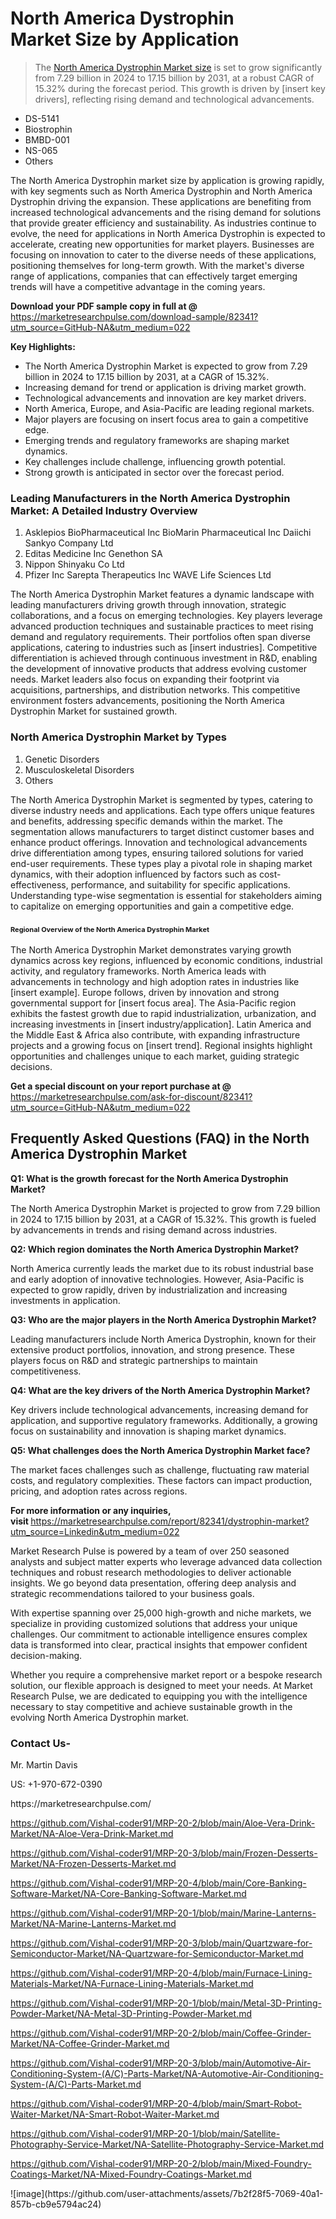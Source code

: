 <h1>North America Dystrophin Market&nbsp;Size by Application</h1><blockquote><p>The <a href="https://marketresearchpulse.com/download-sample/82341?utm_source=GitHub-NA&amp;utm_medium=022">North America Dystrophin Market size</a> is set to grow significantly from 7.29 billion in 2024 to 17.15 billion by 2031, at a robust CAGR of 15.32% during the forecast period. This growth is driven by [insert key drivers], reflecting rising demand and technological advancements.</p></blockquote><ul><li>DS-5141<li> Biostrophin<li> BMBD-001<li> NS-065<li> Others</li></ul><p>The North America Dystrophin market size by application is growing rapidly, with key segments such as North America Dystrophin and North America Dystrophin driving the expansion. These applications are benefiting from increased technological advancements and the rising demand for solutions that provide greater efficiency and sustainability. As industries continue to evolve, the need for applications in North America Dystrophin is expected to accelerate, creating new opportunities for market players. Businesses are focusing on innovation to cater to the diverse needs of these applications, positioning themselves for long-term growth. With the market's diverse range of applications, companies that can effectively target emerging trends will have a competitive advantage in the coming years.</p><p><strong>Download your PDF sample copy in full at @ </strong><a href="https://marketresearchpulse.com/download-sample/82341?utm_source=GitHub-NA&amp;utm_medium=022">https://marketresearchpulse.com/download-sample/82341?utm_source=GitHub-NA&amp;utm_medium=022</a></p><p><strong>Key Highlights: </strong></p><ul><li>The North America Dystrophin Market is expected to grow from 7.29 billion in 2024 to 17.15 billion by 2031, at a CAGR of 15.32%.</li><li>Increasing demand for trend or application is driving market growth.</li><li>Technological advancements and innovation are key market drivers.</li><li>North America, Europe, and Asia-Pacific are leading regional markets.</li><li>Major players are focusing on insert focus area to gain a competitive edge.</li><li>Emerging trends and regulatory frameworks are shaping market dynamics.</li><li>Key challenges include challenge, influencing growth potential.</li><li>Strong growth is anticipated in sector over the forecast period.</li></ul><h3>Leading Manufacturers in the North America Dystrophin Market: A Detailed Industry Overview</h3><ol><li>Asklepios BioPharmaceutical Inc BioMarin Pharmaceutical Inc Daiichi Sankyo Company Ltd</li><li>Editas Medicine Inc Genethon SA</li><li>Nippon Shinyaku Co Ltd</li><li>Pfizer Inc Sarepta Therapeutics Inc WAVE Life Sciences Ltd</li></ol><div class="flex max-w-full flex-col flex-grow"><div class="min-h-8 text-message flex w-full flex-col items-end gap-2 whitespace-normal break-words [.text-message+&amp;]:mt-5" dir="auto" data-message-author-role="assistant" data-message-id="fd8432e4-4910-450d-b182-61b7bfb0a01f" data-message-model-slug="gpt-4o"><div class="flex w-full flex-col gap-1 empty:hidden first:pt-[3px]"><div class="markdown prose w-full break-words dark:prose-invert light"><p>The North America Dystrophin Market features a dynamic landscape with leading manufacturers driving growth through innovation, strategic collaborations, and a focus on emerging technologies. Key players leverage advanced production techniques and sustainable practices to meet rising demand and regulatory requirements. Their portfolios often span diverse applications, catering to industries such as [insert industries]. Competitive differentiation is achieved through continuous investment in R&amp;D, enabling the development of innovative products that address evolving customer needs. Market leaders also focus on expanding their footprint via acquisitions, partnerships, and distribution networks. This competitive environment fosters advancements, positioning the North America Dystrophin Market for sustained growth.</p></div></div></div></div><h3>North America Dystrophin Market by Types</h3><ol><li>Genetic Disorders<li> Musculoskeletal Disorders<li> Others</li></ol><div class="flex max-w-full flex-col flex-grow"><div class="min-h-8 text-message flex w-full flex-col items-end gap-2 whitespace-normal break-words [.text-message+&amp;]:mt-5" dir="auto" data-message-author-role="assistant" data-message-id="084470be-0bb7-4664-bddf-5156b4f41249" data-message-model-slug="gpt-4o-mini"><div class="flex w-full flex-col gap-1 empty:hidden first:pt-[3px]"><div class="markdown prose w-full break-words dark:prose-invert light"><p>The North America Dystrophin Market is segmented by types, catering to diverse industry needs and applications. Each type offers unique features and benefits, addressing specific demands within the market. The segmentation allows manufacturers to target distinct customer bases and enhance product offerings. Innovation and technological advancements drive differentiation among types, ensuring tailored solutions for varied end-user requirements. These types play a pivotal role in shaping market dynamics, with their adoption influenced by factors such as cost-effectiveness, performance, and suitability for specific applications. Understanding type-wise segmentation is essential for stakeholders aiming to capitalize on emerging opportunities and gain a competitive edge.</p></div></div></div></div><h3><span style="font-size: 11px;">Regional Overview of the North America Dystrophin Market</span></h3><div class="flex max-w-full flex-col flex-grow"><div class="min-h-8 text-message flex w-full flex-col items-end gap-2 whitespace-normal break-words [.text-message+&amp;]:mt-5" dir="auto" data-message-author-role="assistant" data-message-id="e9038762-ce64-4e30-91c9-9bd413514231" data-message-model-slug="gpt-4o-mini"><div class="flex w-full flex-col gap-1 empty:hidden first:pt-[3px]"><div class="markdown prose w-full break-words dark:prose-invert light"><p>The North America Dystrophin Market demonstrates varying growth dynamics across key regions, influenced by economic conditions, industrial activity, and regulatory frameworks. North America leads with advancements in technology and high adoption rates in industries like [insert example]. Europe follows, driven by innovation and strong governmental support for [insert focus area]. The Asia-Pacific region exhibits the fastest growth due to rapid industrialization, urbanization, and increasing investments in [insert industry/application]. Latin America and the Middle East &amp; Africa also contribute, with expanding infrastructure projects and a growing focus on [insert trend]. Regional insights highlight opportunities and challenges unique to each market, guiding strategic decisions.</p></div></div></div></div><p><strong>Get a special discount on your report purchase at @ </strong><a href="https://marketresearchpulse.com/ask-for-discount/82341?utm_source=GitHub-NA&amp;utm_medium=022">https://marketresearchpulse.com/ask-for-discount/82341?utm_source=GitHub-NA&amp;utm_medium=022</a></p><h2>Frequently Asked Questions (FAQ) in the North America Dystrophin Market</h2><p><strong>Q1: What is the growth forecast for the North America Dystrophin Market?</strong></p><p>The North America Dystrophin Market is projected to grow from 7.29 billion in 2024 to 17.15 billion by 2031, at a CAGR of 15.32%. This growth is fueled by advancements in trends and rising demand across industries.</p><p><strong>Q2: Which region dominates the North America Dystrophin Market?</strong></p><p>North America currently leads the market due to its robust industrial base and early adoption of innovative technologies. However, Asia-Pacific is expected to grow rapidly, driven by industrialization and increasing investments in application.</p><p><strong>Q3: Who are the major players in the North America Dystrophin Market?</strong></p><p>Leading manufacturers include North America Dystrophin, known for their extensive product portfolios, innovation, and strong presence. These players focus on R&amp;D and strategic partnerships to maintain competitiveness.</p><p><strong>Q4: What are the key drivers of the North America Dystrophin Market?</strong></p><p>Key drivers include technological advancements, increasing demand for application, and supportive regulatory frameworks. Additionally, a growing focus on sustainability and innovation is shaping market dynamics.</p><p><strong>Q5: What challenges does the North America Dystrophin Market face?</strong></p><p>The market faces challenges such as challenge, fluctuating raw material costs, and regulatory complexities. These factors can impact production, pricing, and adoption rates across regions.</p><p><strong>For more information or any inquiries, visit&nbsp;</strong><a href="https://marketresearchpulse.com/report/82341/dystrophin-market?utm_source=Linkedin&utm_medium=022">https://marketresearchpulse.com/report/82341/dystrophin-market?utm_source=Linkedin&utm_medium=022</a></p><p>Market Research Pulse is powered by a team of over 250 seasoned analysts and subject matter experts who leverage advanced data collection techniques and robust research methodologies to deliver actionable insights. We go beyond data presentation, offering deep analysis and strategic recommendations tailored to your business goals.</p><p>With expertise spanning over 25,000 high-growth and niche markets, we specialize in providing customized solutions that address your unique challenges. Our commitment to actionable intelligence ensures complex data is transformed into clear, practical insights that empower confident decision-making.</p><p>Whether you require a comprehensive market report or a bespoke research solution, our flexible approach is designed to meet your needs. At Market Research Pulse, we are dedicated to equipping you with the intelligence necessary to stay competitive and achieve sustainable growth in the evolving North America Dystrophin market.</p><h3><strong>Contact Us-</strong></h3><p>Mr. Martin Davis</p><p>US: +1-970-672-0390</p><p>https://marketresearchpulse.com/</p><p><a href="https://github.com/Vishal-coder91/MRP-20-2/blob/main/Aloe-Vera-Drink-Market/NA-Aloe-Vera-Drink-Market.md">https://github.com/Vishal-coder91/MRP-20-2/blob/main/Aloe-Vera-Drink-Market/NA-Aloe-Vera-Drink-Market.md</a></p><p><a href="https://github.com/Vishal-coder91/MRP-20-3/blob/main/Frozen-Desserts-Market/NA-Frozen-Desserts-Market.md">https://github.com/Vishal-coder91/MRP-20-3/blob/main/Frozen-Desserts-Market/NA-Frozen-Desserts-Market.md</a></p><p><a href="https://github.com/Vishal-coder91/MRP-20-4/blob/main/Core-Banking-Software-Market/NA-Core-Banking-Software-Market.md">https://github.com/Vishal-coder91/MRP-20-4/blob/main/Core-Banking-Software-Market/NA-Core-Banking-Software-Market.md</a></p><p><a href="https://github.com/Vishal-coder91/MRP-20-1/blob/main/Marine-Lanterns-Market/NA-Marine-Lanterns-Market.md">https://github.com/Vishal-coder91/MRP-20-1/blob/main/Marine-Lanterns-Market/NA-Marine-Lanterns-Market.md</a></p><p><a href="https://github.com/Vishal-coder91/MRP-20-3/blob/main/Quartzware-for-Semiconductor-Market/NA-Quartzware-for-Semiconductor-Market.md">https://github.com/Vishal-coder91/MRP-20-3/blob/main/Quartzware-for-Semiconductor-Market/NA-Quartzware-for-Semiconductor-Market.md</a></p><p><a href="https://github.com/Vishal-coder91/MRP-20-4/blob/main/Furnace-Lining-Materials-Market/NA-Furnace-Lining-Materials-Market.md">https://github.com/Vishal-coder91/MRP-20-4/blob/main/Furnace-Lining-Materials-Market/NA-Furnace-Lining-Materials-Market.md</a></p><p><a href="https://github.com/Vishal-coder91/MRP-20-1/blob/main/Metal-3D-Printing-Powder-Market/NA-Metal-3D-Printing-Powder-Market.md">https://github.com/Vishal-coder91/MRP-20-1/blob/main/Metal-3D-Printing-Powder-Market/NA-Metal-3D-Printing-Powder-Market.md</a></p><p><a href="https://github.com/Vishal-coder91/MRP-20-2/blob/main/Coffee-Grinder-Market/NA-Coffee-Grinder-Market.md">https://github.com/Vishal-coder91/MRP-20-2/blob/main/Coffee-Grinder-Market/NA-Coffee-Grinder-Market.md</a></p><p><a href="https://github.com/Vishal-coder91/MRP-20-3/blob/main/Automotive-Air-Conditioning-System-(A/C)-Parts-Market/NA-Automotive-Air-Conditioning-System-(A/C)-Parts-Market.md">https://github.com/Vishal-coder91/MRP-20-3/blob/main/Automotive-Air-Conditioning-System-(A/C)-Parts-Market/NA-Automotive-Air-Conditioning-System-(A/C)-Parts-Market.md</a></p><p><a href="https://github.com/Vishal-coder91/MRP-20-4/blob/main/Smart-Robot-Waiter-Market/NA-Smart-Robot-Waiter-Market.md">https://github.com/Vishal-coder91/MRP-20-4/blob/main/Smart-Robot-Waiter-Market/NA-Smart-Robot-Waiter-Market.md</a></p><p><a href="https://github.com/Vishal-coder91/MRP-20-1/blob/main/Satellite-Photography-Service-Market/NA-Satellite-Photography-Service-Market.md">https://github.com/Vishal-coder91/MRP-20-1/blob/main/Satellite-Photography-Service-Market/NA-Satellite-Photography-Service-Market.md</a></p><p><a href="https://github.com/Vishal-coder91/MRP-20-2/blob/main/Mixed-Foundry-Coatings-Market/NA-Mixed-Foundry-Coatings-Market.md">https://github.com/Vishal-coder91/MRP-20-2/blob/main/Mixed-Foundry-Coatings-Market/NA-Mixed-Foundry-Coatings-Market.md</a></p>
![image](https://github.com/user-attachments/assets/7b2f28f5-7069-40a1-857b-cb9e5794ac24)

